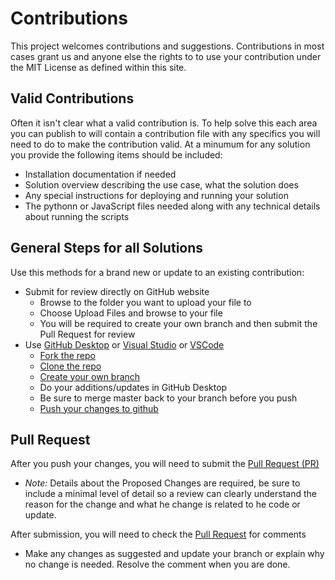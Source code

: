# Contributions

This project welcomes contributions and suggestions. Contributions in most cases grant us and anyone else the rights to to use your contribution under the MIT License as defined within this site.

## Valid Contributions
Often it isn't clear what a valid contribution is. To help solve this each area you can publish to will contain a contribution file with any specifics you will need to do to make the contribution valid. At a minumum for any solution you provide the following items should be included:
 - Installation documentation if needed
 - Solution overview describing the use case, what the solution does
 - Any special instructions for deploying and running your solution
 - The pythonn or JavaScript files needed along with any technical details about running the scripts

## General Steps for all Solutions
Use this methods for a brand new or update to an existing contribution:
- Submit for review directly on GitHub website
  - Browse to the folder you want to upload your file to
  - Choose Upload Files and browse to your file
  - You will be required to create your own branch and then submit the Pull Request for review
- Use [GitHub Desktop](https://help.github.com/en/desktop/getting-started-with-github-desktop) or [Visual Studio](https://visualstudio.microsoft.com/vs/) or [VSCode](https://code.visualstudio.com/?wt.mc_id=DX_841432)
  - [Fork the repo](https://docs.github.com/github/getting-started-with-github/fork-a-repo)
  - [Clone the repo](https://help.github.com/en/github/creating-cloning-and-archiving-repositories/cloning-a-repository)
  - [Create your own branch](https://help.github.com/en/desktop/contributing-to-projects/creating-a-branch-for-your-work)
  - Do your additions/updates in GitHub Desktop
  - Be sure to merge master back to your branch before you push
  - [Push your changes to github](https://help.github.com/en/github/using-git/pushing-commits-to-a-remote-repository)

## Pull Request
After you push your changes, you will need to submit the [Pull Request (PR)](https://help.github.com/en/github/collaborating-with-issues-and-pull-requests/about-pull-requests)
- _Note:_ Details about the Proposed Changes are required, be sure to include a minimal level of detail so a review can clearly understand the reason for the change and what he change is related to he code or update.

After submission, you will need to check the [Pull Request](https://github.com/Azure/Azure-Sentinel/pulls) for comments
- Make any changes as suggested and update your branch or explain why no change is needed. Resolve the comment when you are done.
